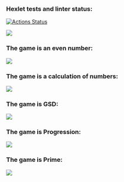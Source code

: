 ### Hexlet tests and linter status:
[![Actions Status](https://github.com/evgeniy1503/java-project-lvl1/workflows/hexlet-check/badge.svg)](https://github.com/evgeniy1503/java-project-lvl1/actions)


<a href="https://codeclimate.com/github/evgeniy1503/java-project-lvl1/maintainability"><img src="https://api.codeclimate.com/v1/badges/bfed512d659a01bdea4d/maintainability" /></a>

### The game is an even number:
<a href="https://asciinema.org/a/Fg8XoHVNoXILfAlkyK4Cqjh1M" target="_blank"><img src="https://asciinema.org/a/Fg8XoHVNoXILfAlkyK4Cqjh1M.svg" /></a>

### The game is a calculation of numbers:
<a href="https://asciinema.org/a/VWHzcMnW9qhL8Iza8HI9nXjCD" target="_blank"><img src="https://asciinema.org/a/VWHzcMnW9qhL8Iza8HI9nXjCD.svg" /></a>

### The game is GSD:
<a href="https://asciinema.org/a/6ONOcQLd39v2lTCVfk1hTOU8L" target="_blank"><img src="https://asciinema.org/a/6ONOcQLd39v2lTCVfk1hTOU8L.svg" /></a>

### The game is Progression:
<a href="https://asciinema.org/a/jgcEaPKYb6Jp041L2DwIwGcG0" target="_blank"><img src="https://asciinema.org/a/jgcEaPKYb6Jp041L2DwIwGcG0.svg" /></a>

### The game is Prime:
<a href="https://asciinema.org/a/CwOhX7xmwOh22GflNfKkDHS5S" target="_blank"><img src="https://asciinema.org/a/CwOhX7xmwOh22GflNfKkDHS5S.svg" /></a>